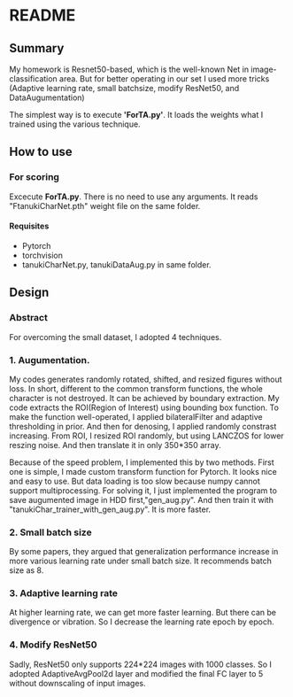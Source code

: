 # README
## Summary
My homework is Resnet50-based, which is the well-known Net in image-classification area. But for better operating in our set I used more tricks (Adaptive learning rate, small batchsize, modify ResNet50, and DataAugumentation)

The simplest way is to execute **'ForTA.py'**. It loads the weights what I trained using the various technique. 

## How to use
### For scoring
Excecute **ForTA.py**. There is no need to use any arguments. It reads "FtanukiCharNet.pth" weight file on the same folder.
#### Requisites
* Pytorch
* torchvision
* tanukiCharNet.py, tanukiDataAug.py in same folder.

## Design
### Abstract
For overcoming the small dataset, I adopted 4 techniques.
### 1. Augumentation.
My codes generates randomly rotated, shifted, and resized figures without loss. In short, different to the common transform functions, the whole character is not destroyed. It can be achieved by boundary extraction.
My code extracts the ROI(Region of Interest) using bounding box function. To make the function well-operated, I applied bilateralFilter and adaptive thresholding in prior. And then for denosing, I applied randomly constrast increasing.
From ROI, I resized ROI randomly, but using LANCZOS for lower reszing noise. And then translate it in only 350*350 array.

Because of the speed problem, I implemented this by two methods. First one is simple, I made custom transform function for Pytorch. It looks nice and easy to use. But data loading is too slow because numpy cannot support multiprocessing.
For solving it, I just implemented the program to save augumented image in HDD first,"gen_aug.py". And then train it with "tanukiChar_trainer_with_gen_aug.py". It is more faster.
### 2. Small batch size
By some papers, they argued that generalization performance increase in more various learning rate under small batch size. It recommends batch size as 8.
### 3. Adaptive learning rate
At higher learning rate, we can get more faster learning. But there can be divergence or vibration. So I decrease the learning rate epoch by epoch.
### 4. Modify ResNet50
Sadly, ResNet50 only supports 224*224 images with 1000 classes. So I adopted AdaptiveAvgPool2d layer and modified the final FC layer to 5 without downscaling of input images.